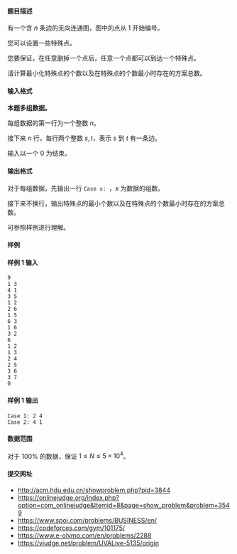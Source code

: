#### 题目描述
有一个含 $n$ 条边的无向连通图，图中的点从 $1$ 开始编号。

您可以设置一些特殊点。

您要保证，在任意删掉一个点后，任意一个点都可以到达一个特殊点。

请计算最小化特殊点的个数以及在特殊点的个数最小时存在的方案总数。
#### 输入格式
**本题多组数据。**

每组数据的第一行为一个整数 $n$。

接下来 $n$ 行，每行两个整数 $s,t$，表示 $s$ 到 $t$ 有一条边。

输入以一个 $0$ 为结束。
#### 输出格式
对于每组数据，先输出一行 `Case x: `，$x$ 为数据的组数。

接下来不换行，输出特殊点的最小个数以及在特殊点的个数最小时存在的方案总数。

可参照样例进行理解。
#### 样例
#### 样例 1 输入
```
9
1 3
4 1
3 5
1 2
2 6
1 5
6 3
1 6
3 2
6
1 2
1 3
2 4
2 5
3 6
3 7
0
```
#### 样例 1 输出
```
Case 1: 2 4
Case 2: 4 1
```
#### 数据范围
对于 $100\%$ 的数据，保证 $1\le N\le 5\times 10^4$。
#### 提交网址
- http://acm.hdu.edu.cn/showproblem.php?pid=3844
- https://onlinejudge.org/index.php?option=com_onlinejudge&Itemid=8&page=show_problem&problem=3549
- https://www.spoj.com/problems/BUSINESS/en/
- https://codeforces.com/gym/101175/
- https://www.e-olymp.com/en/problems/2288
- https://vjudge.net/problem/UVALive-5135/origin
